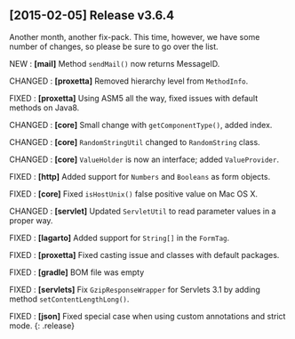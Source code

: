 ## \[2015-02-05\] Release v3.6.4

Another month, another fix-pack. This time, however, we have some number of
changes, so please be sure to go over the list.

NEW
: **\[mail\]** Method `sendMail()` now returns MessageID.

CHANGED
: **\[proxetta\]** Removed hierarchy level from `MethodInfo`.

FIXED
: **\[proxetta\]** Using ASM5 all the way, fixed issues with default methods on Java8.

CHANGED
: **\[core\]** Small change with `getComponentType()`, added index.

CHANGED
: **\[core\]** `RandomStringUtil` changed to `RandomString` class.

CHANGED
: **\[core\]** `ValueHolder` is now an interface; added `ValueProvider`.

FIXED
: **\[http\]** Added support for `Numbers` and `Booleans` as form objects.

FIXED
: **\[core\]** Fixed `isHostUnix()` false positive value on Mac OS X.

CHANGED
: **\[servlet\]** Updated `ServletUtil` to read parameter values in a proper way.

FIXED
: **\[lagarto\]** Added support for `String[]` in the `FormTag`.

FIXED
: **\[proxetta\]** Fixed casting issue and classes with default packages.

FIXED
: **\[gradle\]** BOM file was empty

FIXED
: **\[servlets\]** Fix `GzipResponseWrapper` for Servlets 3.1 by adding method `setContentLengthLong()`.

FIXED
: **\[json\]** Fixed special case when using custom annotations and strict mode.
{: .release}
